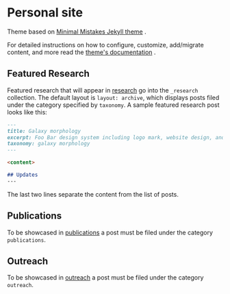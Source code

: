 # Personal site

Theme based
on [Minimal Mistakes Jekyll theme](https://github.com/mmistakes/minimal-mistakes)
.

For detailed instructions on how to configure, customize, add/migrate content,
and more read
the [theme's documentation](https://mmistakes.github.io/minimal-mistakes/docs/quick-start-guide/)
.

## Featured Research

Featured research that will appear in [research](https://lbignone.github.io/research)
go into the `_research` collection. The default layout is `layout: archive`,
which displays posts filed under the category specified by `taxonomy`. A sample
featured research post looks like this:

```markdown 
---
title: Galaxy morphology
excerpt: Foo Bar design system including logo mark, website design, and branding applications.
taxonomy: galaxy morphology
---

<content>

## Updates
---
```

The last two lines separate the content from the list of posts.

## Publications

To be showcased in [publications](https://lbignone.github.io/publications) a 
post must
be filed under the category `publications`.

## Outreach

To be showcased in [outreach](http://lbignone.github.io/outreach) a post 
must be filed
under the category `outreach`.
